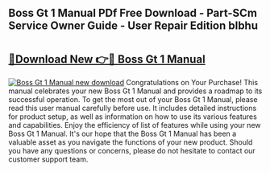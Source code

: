 ## Boss Gt 1 Manual PDf Free Download - Part-SCm Service Owner Guide - User Repair Edition bIbhu

# <h2><a href="http://bc42167.oget.top/?id=Boss+Gt+1+Manual">🔗Download New 👉🔴 Boss Gt 1 Manual</a></h2>

[![Boss Gt 1 Manual new download](https://i.imgur.com/5g1atiW.png)](http://bc42167.oget.top/?id=Boss+Gt+1+Manual)
Congratulations on Your Purchase! This manual celebrates your new Boss Gt 1 Manual and provides a roadmap to its successful operation. To get the most out of your Boss Gt 1 Manual, please read this user manual carefully before use. It includes detailed instructions for product setup, as well as information on how to use its various features and capabilities. Enjoy the efficiency of list of features while using your new Boss Gt 1 Manual. It's our hope that the Boss Gt 1 Manual has been a valuable asset as you navigate the functions of your new product. Should you have any questions or concerns, please do not hesitate to contact our customer support team.
